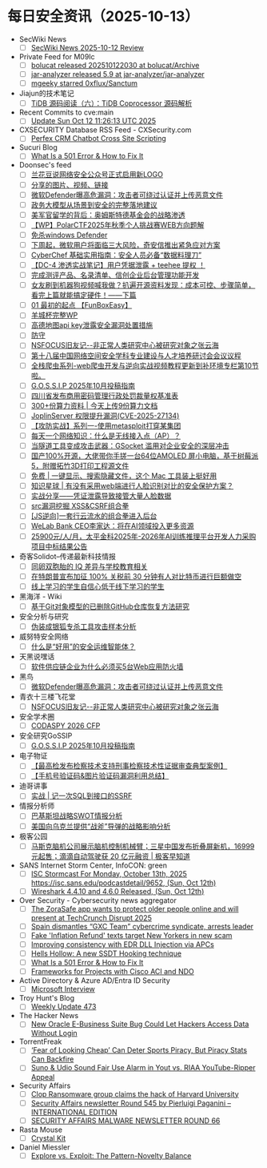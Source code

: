 # 每日安全资讯（2025-10-13）

- SecWiki News
  - [ ] [SecWiki News 2025-10-12 Review](http://www.sec-wiki.com/?2025-10-12)
- Private Feed for M09Ic
  - [ ] [bolucat released 202510122030 at bolucat/Archive](https://github.com/bolucat/Archive/releases/tag/202510122030)
  - [ ] [jar-analyzer released 5.9 at jar-analyzer/jar-analyzer](https://github.com/jar-analyzer/jar-analyzer/releases/tag/5.9)
  - [ ] [mgeeky starred 0xflux/Sanctum](https://github.com/0xflux/Sanctum)
- Jiajun的技术笔记
  - [ ] [TiDB 源码阅读（六）：TiDB Coprocessor 源码解析](https://jiajunhuang.com/articles/2025_10_12-tidb_source_code_coprocessor.md.html)
- Recent Commits to cve:main
  - [ ] [Update Sun Oct 12 11:26:13 UTC 2025](https://github.com/trickest/cve/commit/1aacf565607410d39a8e459d916e1a58e632280e)
- CXSECURITY Database RSS Feed - CXSecurity.com
  - [ ] [Perfex CRM Chatbot Cross Site Scripting](https://cxsecurity.com/issue/WLB-2025100008)
- Sucuri Blog
  - [ ] [What Is a 501 Error & How to Fix It](https://blog.sucuri.net/2025/10/what-is-a-501-error-how-to-fix-it.html)
- Doonsec's feed
  - [ ] [兰花豆说网络安全公众号正式启用新LOGO](https://mp.weixin.qq.com/s?__biz=MzI3NzM5NDA0NA==&mid=2247492110&idx=1&sn=393f05131108b8222f005458947be08b)
  - [ ] [分享的图片、视频、链接](https://mp.weixin.qq.com/s?__biz=MzE5MTAzMzY5NA==&mid=2247485371&idx=2&sn=20aba192ded76ee2591074c42a3d7699)
  - [ ] [微软Defender曝高危漏洞：攻击者可绕过认证并上传恶意文件](https://mp.weixin.qq.com/s?__biz=MzAxOTM1MDQ1NA==&mid=2451182974&idx=1&sn=918adb5101663bca8f727f1494d1d881)
  - [ ] [政务大模型从场景到安全的完整落地建议](https://mp.weixin.qq.com/s?__biz=MzI5NTQ3NzIxMw==&mid=2247485761&idx=1&sn=20dee883c66ac56605e57d52baddf5e0)
  - [ ] [美军官留学的背后：奥姆斯特德基金会的战略渗透](https://mp.weixin.qq.com/s?__biz=Mzg2MTg3NzQ5OQ==&mid=2247485818&idx=1&sn=74c92d44d4cb1eaad48896a8265d07f5)
  - [ ] [【WP】PolarCTF2025年秋季个人挑战赛WEB方向题解](https://mp.weixin.qq.com/s?__biz=Mzk0NDYwOTcxNg==&mid=2247486271&idx=1&sn=9e7931f104d7129b562fda8cd614a6e1)
  - [ ] [免杀windows Defender](https://mp.weixin.qq.com/s?__biz=Mzk4ODg5MTY3Mw==&mid=2247483885&idx=1&sn=5a96a26219a54a96fb34f4954fab50ad)
  - [ ] [下周起，微软用户将面临三大风险，奇安信推出紧急应对方案](https://mp.weixin.qq.com/s?__biz=MzA4MDk4NTIwMg==&mid=2454064371&idx=1&sn=9af3cfcd8c2ac24920001dc7864315bc)
  - [ ] [CyberChef 基础实用指南：安全人员必备“数据料理刀”](https://mp.weixin.qq.com/s?__biz=MzI5NDg0ODkwMQ==&mid=2247486743&idx=1&sn=744b5eca2f01f6093a3676ce94938009)
  - [ ] [【DC-4 渗透实战笔记】用户凭据泄露 + teehee 提权 ！](https://mp.weixin.qq.com/s?__biz=Mzk0MTc2NDk2Nw==&mid=2247484656&idx=1&sn=fd4c69c57618a763ac23672d1a9a0ef2)
  - [ ] [完成测评产品、名录清单、信创企业后台管理功能开发](https://mp.weixin.qq.com/s?__biz=MzU3MDEwMjk2MQ==&mid=2247485268&idx=1&sn=31a34975cb2d376f0514d38568563a39)
  - [ ] [女友刷到机器狗视频喊我做？扒遍开源资料发现：成本可控、步骤简单，看完上篇就能搞定硬件！——下篇](https://mp.weixin.qq.com/s?__biz=MjM5Nzk3MjMzMA==&mid=2650570429&idx=1&sn=e7e2b63c668159c8abeccef9ba79b06f)
  - [ ] [01 最初的起点 【FunBoxEasy】](https://mp.weixin.qq.com/s?__biz=Mzg2Mzc1NzcyOA==&mid=2247484847&idx=1&sn=169c32e8517967cba1b6c5ae015b3810)
  - [ ] [羊城杯完整WP](https://mp.weixin.qq.com/s?__biz=MzkyODMxMjQ3OQ==&mid=2247485943&idx=1&sn=7f4d499dcb6609fa31fb83ae088b1f65)
  - [ ] [高德地图api key泄露安全漏洞处置措施](https://mp.weixin.qq.com/s?__biz=MzUzMDgwMjY1Mg==&mid=2247485884&idx=1&sn=45bd5bcb7d1ed74f2b840868dd883bfc)
  - [ ] [防守](https://mp.weixin.qq.com/s?__biz=MzkzMjIwMDY4Nw==&mid=2247486220&idx=1&sn=306634a5cca1d90d8ee0f198b1159de6)
  - [ ] [NSFOCUS旧友记--非正常人类研究中心被研究对象之张云海](https://mp.weixin.qq.com/s?__biz=MzUzMjQyMDE3Ng==&mid=2247488707&idx=1&sn=ca68f2740185d42a0f1b2c26f0677d22)
  - [ ] [第十八届中国网络空间安全学科专业建设与人才培养研讨会会议议程](https://mp.weixin.qq.com/s?__biz=MzAxNTc1ODU5OA==&mid=2665516484&idx=1&sn=edbe5f7a02e7a22a56209f4587be66bc)
  - [ ] [全栈爬虫系列-web爬虫开发与逆向实战视频教程更新到补环境专栏第10节啦。](https://mp.weixin.qq.com/s?__biz=MzkwOTE5MDY5NA==&mid=2247507802&idx=1&sn=c2dfde05cb602181ca0b54a2d16a294c)
  - [ ] [G.O.S.S.I.P 2025年10月投稿指南](https://mp.weixin.qq.com/s?__biz=Mzg5ODUxMzg0Ng==&mid=2247500793&idx=1&sn=0014dca42b05d547c9042943b2c9a406)
  - [ ] [四川省发布商用密码管理行政处罚裁量权基准表](https://mp.weixin.qq.com/s?__biz=MjM5OTk4MDE2MA==&mid=2655293014&idx=1&sn=d81a3971b79288daf18203f1dc465ce8)
  - [ ] [300+份算力资料 | 今天上传9份算力文档](https://mp.weixin.qq.com/s?__biz=MjM5OTk4MDE2MA==&mid=2655293014&idx=2&sn=275d4a283bc1996d455212952eee5216)
  - [ ] [JoplinServer 权限提升漏洞(CVE-2025-27134)](https://mp.weixin.qq.com/s?__biz=MzkzMTcwMTg1Mg==&mid=2247492951&idx=1&sn=982d2c0c0a0d19a5957f807fff868e0e)
  - [ ] [【攻防实战】系列一-使用metasploit打穿某集团](https://mp.weixin.qq.com/s?__biz=Mzg5NTU2NjA1Mw==&mid=2247504194&idx=1&sn=fa5241afd95ebd07b9166593f0fc16b1)
  - [ ] [每天一个网络知识：什么是无线接入点（AP）？](https://mp.weixin.qq.com/s?__biz=MzUyNTExOTY1Nw==&mid=2247531946&idx=1&sn=ff958fbe582972aa9d790a37f7287398)
  - [ ] [当隧道工具变成攻击武器：GSocket 滥用对企业安全的深层冲击](https://mp.weixin.qq.com/s?__biz=MzkzMzMyOTc5OQ==&mid=2247484488&idx=1&sn=779af2a3a768e44e4bb09d2c3fc94e66)
  - [ ] [国产100%开源，大佬带你手搓一台64位AMOLED 屏小电脑，基于树莓派5，附赠拓竹3D打印工程源文件](https://mp.weixin.qq.com/s?__biz=MjM5OTA4MzA0MA==&mid=2454940076&idx=1&sn=43cded4053ef3524b9eacfce99312509)
  - [ ] [免费 | 一键显示、搜索隐藏文件，这个 Mac 工具装上挺好用](https://mp.weixin.qq.com/s?__biz=MzI2MjcwMTgwOQ==&mid=2247492706&idx=1&sn=b96aa6e24fca95ba2f48d79886bbd1f4)
  - [ ] [知识星球 | 有没有采用web端进行人脸识别对比的安全保护方案？](https://mp.weixin.qq.com/s?__biz=MzU5ODgzNTExOQ==&mid=2247644197&idx=1&sn=045a811403dcfbb0e4dde98016e3c5ef)
  - [ ] [实战分享——凭证泄露导致接管大量人脸数据](https://mp.weixin.qq.com/s?__biz=MzkwOTg3NzAyNQ==&mid=2247484206&idx=1&sn=7ed576492f8f1b8fcf8003b4f4673a79)
  - [ ] [src漏洞挖掘 XSS&CSRF组合拳](https://mp.weixin.qq.com/s?__biz=Mzg5MDk3NDE2Mw==&mid=2247484036&idx=1&sn=62921cabb250757c28410f2526a2ced9)
  - [ ] [[JS逆向]⼀套⾏云流⽔的组合拳进⼊后台](https://mp.weixin.qq.com/s?__biz=Mzk4ODg5MTY3Mw==&mid=2247483871&idx=1&sn=0ec3c921baccbeaf00b77c6e04518bc8)
  - [ ] [WeLab Bank CEO李家达：将在AI领域投入更多资源](https://mp.weixin.qq.com/s?__biz=MzIxMDIwODM2MA==&mid=2653932783&idx=1&sn=259c879e89911a2c6499948c5db4debc)
  - [ ] [25900元/人/月，太平金科2025年-2026年AI训练推理平台开发人力采购项目中标结果公告](https://mp.weixin.qq.com/s?__biz=MzIxMDIwODM2MA==&mid=2653932783&idx=2&sn=61339c16861f731e0d0c1dfed8396409)
- 奇客Solidot–传递最新科技情报
  - [ ] [同卵双胞胎的 IQ 差异与学校教育相关](https://www.solidot.org/story?sid=82526)
  - [ ] [在特朗普宣布加征 100% 关税前 30 分钟有人对比特币进行巨额做空](https://www.solidot.org/story?sid=82525)
  - [ ] [线上学习的学生自信心低于线下学习的学生](https://www.solidot.org/story?sid=82524)
- 黑海洋 - Wiki
  - [ ] [基于Git对象模型的已删除GitHub仓库恢复方法研究](https://blog.upx8.com/4878)
- 安全分析与研究
  - [ ] [伪装成银狐专杀工具攻击样本分析](https://mp.weixin.qq.com/s?__biz=MzA4ODEyODA3MQ==&mid=2247493688&idx=1&sn=ca0cbb71a05cc7b61fa71d8e1f78490a)
- 威努特安全网络
  - [ ] [什么是“好用”的安全运维智能体？](https://mp.weixin.qq.com/s?__biz=MzAwNTgyODU3NQ==&mid=2651136342&idx=1&sn=143fd98faf190c6b9ce4319d16c99bf6)
- 天黑说嘿话
  - [ ] [软件供应链企业为什么必须买5台Web应用防火墙](https://mp.weixin.qq.com/s?__biz=MzI5NTQ5MTAzMA==&mid=2247484692&idx=1&sn=100506758858bfe3850dde247dd2f8fa)
- 黑鸟
  - [ ] [微软Defender曝高危漏洞：攻击者可绕过认证并上传恶意文件](https://mp.weixin.qq.com/s?__biz=MzAxOTM1MDQ1NA==&mid=2451182974&idx=1&sn=918adb5101663bca8f727f1494d1d881)
- 青衣十三楼飞花堂
  - [ ] [NSFOCUS旧友记--非正常人类研究中心被研究对象之张云海](https://mp.weixin.qq.com/s?__biz=MzUzMjQyMDE3Ng==&mid=2247488707&idx=1&sn=ca68f2740185d42a0f1b2c26f0677d22)
- 安全学术圈
  - [ ] [CODASPY 2026 CFP](https://mp.weixin.qq.com/s?__biz=MzU5MTM5MTQ2MA==&mid=2247493923&idx=1&sn=8071ef0d9b28710ecd163aa1b1a8c691)
- 安全研究GoSSIP
  - [ ] [G.O.S.S.I.P 2025年10月投稿指南](https://mp.weixin.qq.com/s?__biz=Mzg5ODUxMzg0Ng==&mid=2247500793&idx=1&sn=0014dca42b05d547c9042943b2c9a406)
- 电子物证
  - [ ] [【最高检发布检察技术支持刑事检察技术性证据审查典型案例】](https://mp.weixin.qq.com/s?__biz=MzAwNDcwMDgzMA==&mid=2651048639&idx=1&sn=4d7c4b1f487a4fc594017937270605ca)
  - [ ] [【手机号验证码&图片验证码漏洞利用总结】](https://mp.weixin.qq.com/s?__biz=MzAwNDcwMDgzMA==&mid=2651048639&idx=2&sn=3aed9647a8edefd3fea9c8c538dd21b8)
- 迪哥讲事
  - [ ] [实战 | 记一次SQL到接口的SSRF](https://mp.weixin.qq.com/s?__biz=MzIzMTIzNTM0MA==&mid=2247498403&idx=1&sn=52532994f266c11d89a95ca93d996f95)
- 情报分析师
  - [ ] [巴基斯坦战略SWOT情报分析](https://mp.weixin.qq.com/s?__biz=MzA3Mjc1MTkwOA==&mid=2650562353&idx=1&sn=4501ad7d219583f1c8ee54ac1947727f)
  - [ ] [美国向乌克兰提供“战斧”导弹的战略影响分析](https://mp.weixin.qq.com/s?__biz=MzA3Mjc1MTkwOA==&mid=2650562353&idx=2&sn=b51b0d4932dc32030aeb9adfd9447fd2)
- 极客公园
  - [ ] [马斯克脑机公司展示脑机控制机械臂；三星中国发布折叠屏新机，16999 元起售；滴滴自动驾驶获 20 亿元融资 | 极客早知道](https://mp.weixin.qq.com/s?__biz=MTMwNDMwODQ0MQ==&mid=2653088226&idx=1&sn=c1a567e7366243c2c2bb6c3ccd4ee588)
- SANS Internet Storm Center, InfoCON: green
  - [ ] [ISC Stormcast For Monday, October 13th, 2025 https://isc.sans.edu/podcastdetail/9652, (Sun, Oct 12th)](https://isc.sans.edu/diary/rss/32362)
  - [ ] [Wireshark 4.4.10 and 4.6.0 Released, (Sun, Oct 12th)](https://isc.sans.edu/diary/rss/32358)
- Over Security - Cybersecurity news aggregator
  - [ ] [The ZoraSafe app wants to protect older people online and will present at TechCrunch Disrupt 2025](https://techcrunch.com/2025/10/12/the-zorasafe-app-wants-to-protect-older-people-online-and-will-present-at-techcrunch-disrupt-2025/)
  - [ ] [Spain dismantles “GXC Team” cybercrime syndicate, arrests leader](https://www.bleepingcomputer.com/news/security/spain-dismantles-gxc-team-cybercrime-syndicate-arrests-leader/)
  - [ ] [Fake 'Inflation Refund' texts target New Yorkers in new scam](https://www.bleepingcomputer.com/news/security/fake-inflation-refund-texts-target-new-yorkers-in-new-scam/)
  - [ ] [Improving consistency with EDR DLL Injection via APCs](https://fluxsec.red/improving-EDR-via-windows-driver-apc-injection-rust)
  - [ ] [Hells Hollow: A new SSDT Hooking technique](https://fluxsec.red/red-team-notes)
  - [ ] [What Is a 501 Error & How to Fix It](https://blog.sucuri.net/2025/10/what-is-a-501-error-how-to-fix-it.html)
  - [ ] [Frameworks for Projects with Cisco ACI and NDO](https://www.adainese.it/blog/2025/10/12/frameworks-for-projects-with-cisco-aci-and-ndo/)
- Active Directory & Azure AD/Entra ID Security
  - [ ] [Microsoft Interview](https://adsecurity.org/?p=4802)
- Troy Hunt's Blog
  - [ ] [Weekly Update 473](https://www.troyhunt.com/weekly-update-473/)
- The Hacker News
  - [ ] [New Oracle E-Business Suite Bug Could Let Hackers Access Data Without Login](https://thehackernews.com/2025/10/new-oracle-e-business-suite-bug-could.html)
- TorrentFreak
  - [ ] [‘Fear of Looking Cheap’ Can Deter Sports Piracy, But Piracy Stats Can Backfire](https://torrentfreak.com/fear-of-looking-cheap-can-deter-sports-piracy-but-piracy-stats-can-backfire/)
  - [ ] [Suno & Udio Sound Fair Use Alarm in Yout vs. RIAA YouTube-Ripper Appeal](https://torrentfreak.com/suno-udio-wade-into-youtube-ripper-circumvention-lawsuit-appeal-251008/)
- Security Affairs
  - [ ] [Clop Ransomware group claims the hack of Harvard University](https://securityaffairs.com/183282/cyber-crime/clop-ransomware-group-claims-the-hack-of-harvard-university.html)
  - [ ] [Security Affairs newsletter Round 545 by Pierluigi Paganini – INTERNATIONAL EDITION](https://securityaffairs.com/183268/breaking-news/security-affairs-newsletter-round-545-by-pierluigi-paganini-international-edition.html)
  - [ ] [SECURITY AFFAIRS MALWARE NEWSLETTER ROUND 66](https://securityaffairs.com/183273/malware/security-affairs-malware-newsletter-round-66.html)
- Rasta Mouse
  - [ ] [Crystal Kit](https://rastamouse.me/crystal-kit/)
- Daniel Miessler
  - [ ] [Explore vs. Exploit: The Pattern-Novelty Balance](https://danielmiessler.com/blog/explore-exploit-pattern-novelty?utm_source=rss&utm_medium=feed&utm_campaign=website)
